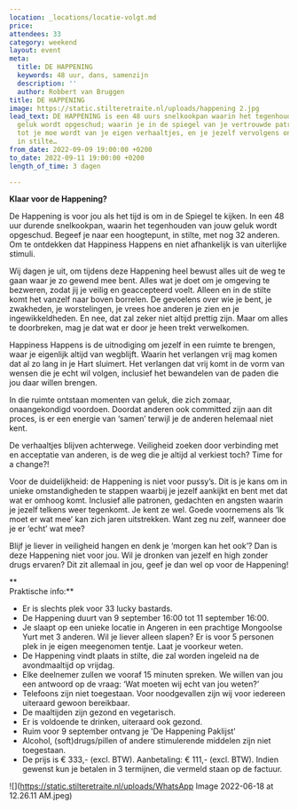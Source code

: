 ```yaml
---
location: _locations/locatie-volgt.md
price: 
attendees: 33
category: weekend
layout: event
meta:
  title: DE HAPPENING
  keywords: 48 uur, dans, samenzijn
  description: ''
  author: Robbert van Bruggen
title: DE HAPPENING
image: https://static.stilteretraite.nl/uploads/happening 2.jpg
lead_text: DE HAPPENING is een 48 uurs snelkookpan waarin het tegenhouden van jouw
  geluk wordt opgeschud; waarin je in de spiegel van je vertrouwde patronen kijkt,
  tot je moe wordt van je eigen verhaaltjes, en je jezelf vervolgens onderdompelt
  in stilte…
from_date: 2022-09-09 19:00:00 +0200
to_date: 2022-09-11 19:00:00 +0200
length_of_time: 3 dagen

---
```

**Klaar voor de Happening?**

De Happening is voor jou als het tijd is om in de Spiegel te kijken. In een 48 uur durende snelkookpan, waarin het tegenhouden van jouw geluk wordt opgeschud. Begeef je naar een hoogtepunt, in stilte, met nog 32 anderen. Om te ontdekken dat Happiness Happens en niet afhankelijk is van uiterlijke stimuli.

Wij dagen je uit, om tijdens deze Happening heel bewust alles uit de weg te gaan waar je zo gewend mee bent. Alles wat je doet om je omgeving te bezweren, zodat jij je veilig en geaccepteerd voelt. Alleen en in de stilte komt het vanzelf naar boven borrelen. De gevoelens over wie je bent, je zwakheden, je worstelingen, je vrees hoe anderen je zien en je ingewikkeldheden. En nee, dat zal zeker niet altijd prettig zijn. Maar om alles te doorbreken, mag je dat wat er door je heen trekt verwelkomen.

Happiness Happens is de uitnodiging om jezelf in een ruimte te brengen, waar je eigenlijk altijd van wegblijft. Waarin het verlangen vrij mag komen dat al zo lang in je Hart sluimert. Het verlangen dat vrij komt in de vorm van wensen die je echt wil volgen, inclusief het bewandelen van de paden die jou daar willen brengen.

In die ruimte ontstaan momenten van geluk, die zich zomaar, onaangekondigd voordoen. Doordat anderen ook committed zijn aan dit proces, is er een energie van ‘samen’ terwijl je de anderen helemaal niet kent.

De verhaaltjes blijven achterwege.  Veiligheid zoeken door verbinding met en acceptatie van anderen, is de weg die je altijd al verkiest toch? Time for a change?!

Voor de duidelijkheid: de Happening is niet voor pussy’s. Dit is je kans om in unieke omstandigheden te stappen waarbij je jezelf aankijkt en bent met dat wat er omhoog komt. Inclusief alle patronen, gedachten en angsten waarin je jezelf telkens weer tegenkomt. Je kent ze wel. Goede voornemens als ‘Ik moet er wat mee’ kan zich jaren uitstrekken. Want zeg nu zelf, wanneer doe je er ‘echt’ wat mee?

Blijf je liever in veiligheid hangen en denk je ‘morgen kan het ook’? Dan is deze Happening niet voor jou. Wil je dronken van jezelf en high zonder drugs ervaren? Dit zit allemaal in jou, geef je dan wel op voor de Happening!

\**  
Praktische info:**

* Er is slechts plek voor 33 lucky bastards.
* De Happening duurt van 9 september 16:00 tot 11 september 16:00.
* Je slaapt op een unieke locatie in Angeren in een prachtige Mongoolse Yurt met 3 anderen. Wil je liever alleen slapen? Er is voor 5 personen plek in je eigen meegenomen tentje. Laat je voorkeur weten.
* De Happening vindt plaats in stilte, die zal worden ingeleid na de avondmaaltijd op vrijdag.
* Elke deelnemer zullen we vooraf 15 minuten spreken. We willen van jou een antwoord op de vraag: ‘Wat moeten wij echt van jou weten?’
* Telefoons zijn niet toegestaan. Voor noodgevallen zijn wij voor iedereen uiteraard gewoon bereikbaar.
* De maaltijden zijn gezond en vegetarisch.
* Er is voldoende te drinken, uiteraard ook gezond.
* Ruim voor 9 september ontvang je 'De Happening Paklijst'
* Alcohol, (soft)drugs/pillen of andere stimulerende middelen zijn niet toegestaan.
* De prijs is € 333,- (excl. BTW). Aanbetaling: € 111,- (excl. BTW). Indien gewenst kun je betalen in 3 termijnen, die vermeld staan op de factuur.

![](https://static.stilteretraite.nl/uploads/WhatsApp Image 2022-06-18 at 12.26.11 AM.jpeg)